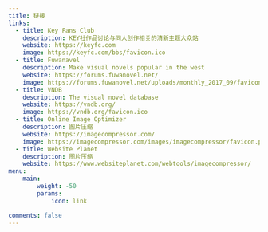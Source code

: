 ```yaml
---
title: 链接
links:
  - title: Key Fans Club
    description: KEY社作品讨论与同人创作相关的清新主题大众站
    website: https://keyfc.com
    image: https://keyfc.com/bbs/favicon.ico
  - title: Fuwanavel
    description: Make visual novels popular in the west
    website: https://forums.fuwanovel.net/
    image: https://forums.fuwanovel.net/uploads/monthly_2017_09/favicon.ico.8144ba92cab6c41409ef550468e80f44.ico
  - title: VNDB
    description: The visual novel database
    website: https://vndb.org/
    image: https://vndb.org/favicon.ico
  - title: Online Image Optimizer
    description: 图片压缩
    website: https://imagecompressor.com/
    image: https://imagecompressor.com/images/imagecompressor/favicon.png
  - title: Website Planet
    description: 图片压缩
    website: https://www.websiteplanet.com/webtools/imagecompressor/
menu:
    main: 
        weight: -50
        params:
            icon: link

comments: false
---
```

